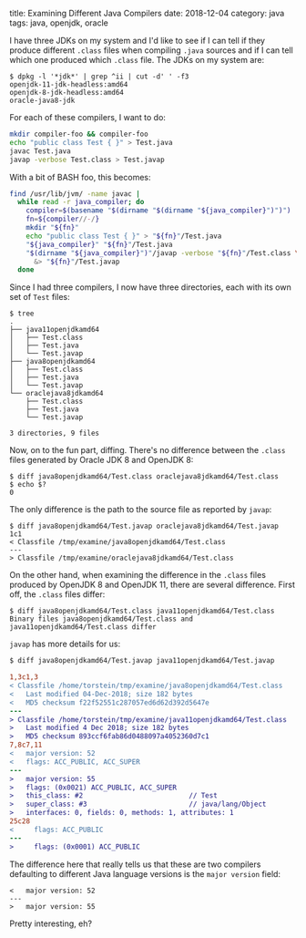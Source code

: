 title: Examining Different Java Compilers
date: 2018-12-04
category: java
tags: java, openjdk, oracle

I have three JDKs on my system and I'd like to see if I can tell if
they produce different `.class` files when compiling `.java` sources
and if I can tell which one produced which `.class` file. The JDKs on
my system are:

```text
$ dpkg -l '*jdk*' | grep ^ii | cut -d' ' -f3
openjdk-11-jdk-headless:amd64
openjdk-8-jdk-headless:amd64
oracle-java8-jdk
```

For each of these compilers, I want to do:
```bash
mkdir compiler-foo && compiler-foo
echo "public class Test { }" > Test.java
javac Test.java
javap -verbose Test.class > Test.javap
```

With a bit of BASH foo, this becomes:

```bash
find /usr/lib/jvm/ -name javac |
  while read -r java_compiler; do
    compiler=$(basename "$(dirname "$(dirname "${java_compiler}")")")
    fn=${compiler//-/}
    mkdir "${fn}"
    echo "public class Test { }" > "${fn}"/Test.java
    "${java_compiler}" "${fn}"/Test.java
    "$(dirname "${java_compiler}")"/javap -verbose "${fn}"/Test.class \
      &> "${fn}"/Test.javap
  done
```

Since I had three compilers, I now have three directories, each with
its own set of `Test` files:

```text
$ tree
.
├── java11openjdkamd64
│   ├── Test.class
│   ├── Test.java
│   └── Test.javap
├── java8openjdkamd64
│   ├── Test.class
│   ├── Test.java
│   └── Test.javap
└── oraclejava8jdkamd64
    ├── Test.class
    ├── Test.java
    └── Test.javap

3 directories, 9 files
```

Now, on to the fun part, diffing. There's no difference between the
`.class` files generated by Oracle JDK 8 and OpenJDK 8:

```text
$ diff java8openjdkamd64/Test.class oraclejava8jdkamd64/Test.class
$ echo $?
0
```

The only difference is the path to the source file as reported by `javap`:
```text
$ diff java8openjdkamd64/Test.javap oraclejava8jdkamd64/Test.javap
1c1
< Classfile /tmp/examine/java8openjdkamd64/Test.class
---
> Classfile /tmp/examine/oraclejava8jdkamd64/Test.class
```

On the other hand, when examining the difference in the `.class` files
produced by OpenJDK 8 and OpenJDK 11, there are several
difference. First off, the `.class` files differ:
```text
$ diff java8openjdkamd64/Test.class java11openjdkamd64/Test.class
Binary files java8openjdkamd64/Test.class and java11openjdkamd64/Test.class differ
```

`javap` has more details for us:
```bash
$ diff java8openjdkamd64/Test.javap java11openjdkamd64/Test.javap
```

```diff
1,3c1,3
< Classfile /home/torstein/tmp/examine/java8openjdkamd64/Test.class
<   Last modified 04-Dec-2018; size 182 bytes
<   MD5 checksum f22f52551c287057ed6d62d392d5647e
---
> Classfile /home/torstein/tmp/examine/java11openjdkamd64/Test.class
>   Last modified 4 Dec 2018; size 182 bytes
>   MD5 checksum 893ccf6fab86d0488097a4052360d7c1
7,8c7,11
<   major version: 52
<   flags: ACC_PUBLIC, ACC_SUPER
---
>   major version: 55
>   flags: (0x0021) ACC_PUBLIC, ACC_SUPER
>   this_class: #2                          // Test
>   super_class: #3                         // java/lang/Object
>   interfaces: 0, fields: 0, methods: 1, attributes: 1
25c28
<     flags: ACC_PUBLIC
---
>     flags: (0x0001) ACC_PUBLIC
```

The difference here that really tells us that these are two compilers
defaulting to different Java language versions is the `major version`
field:

```text
<   major version: 52
---
>   major version: 55
```

Pretty interesting, eh?
